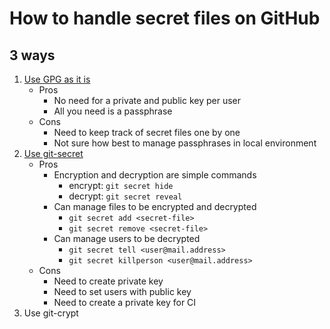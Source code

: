 # How to handle secret files on GitHub

## 3 ways

1. [Use GPG as it is](https://github.com/tomoya-sforzando/etude-secrets/tree/main/with_gpg)
   - Pros
     - No need for a private and public key per user
     - All you need is a passphrase
   - Cons
     - Need to keep track of secret files one by one
     - Not sure how best to manage passphrases in local environment
1. [Use git-secret](https://github.com/tomoya-sforzando/etude-secrets/tree/main/with_git-secret)
   - Pros
     - Encryption and decryption are simple commands
       - encrypt: `git secret hide`
       - decrypt: `git secret reveal`
     - Can manage files to be encrypted and decrypted
       - `git secret add <secret-file>`
       - `git secret remove <secret-file>`
     - Can manage users to be decrypted
       - `git secret tell <user@mail.address>`
       - `git secret killperson <user@mail.address>`
   - Cons
     - Need to create private key
     - Need to set users with public key
     - Need to create a private key for CI
1. Use git-crypt
